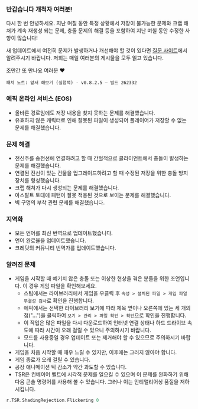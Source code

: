 ### 반갑습니다 개척자 여러분!

다시 한 번 안녕하세요. 지난 며칠 동안 특정 상황에서 저장이 불가능한 문제와 크랩 해쳐가 계속 재생성 되는 문제, 충돌 문제의 해결 등을 포함하여 지난 며칠 동안 수정한 사항이 많습니다!

새 업데이트에서 여전히 문제가 발생하거나 개선해야 할 것이 있다면 [질문 사이트](https://questions.satisfactorygame.com/)에서 알려주시기 바랍니다. 저희는 매일 여러분의 게시물을 모두 읽고 있습니다.

조만간 또 만나요 여러분 ❤️

```
패치 노트: 앞서 해보기 (실험적) - v0.8.2.5 – 빌드 262332
```

### 에픽 온라인 서비스 (EOS)
- 올바른 경로임에도 저장 내용을 찾지 못하는 문제를 해결했습니다.
- 유효하지 않은 캐릭터로 인해 잘못된 파일이 생성되어 플레이어가 저장할 수 없는 문제를 해결했습니다.

### 문제 해결
- 전신주를 송전선에 연결하려고 할 때 간헐적으로 클라이언트에서 충돌이 발생하는 문제를 해결했습니다.
- 연결된 전선이 있는 건물을 업그레이드하려고 할 때 수정된 저장을 위한 충돌 방지 장치를 형성했습니다.
- 크랩 해쳐가 다시 생성되는 문제를 해결했습니다.
- 아스팔트 토대에 패턴이 잘못 적용된 것으로 보이는 문제를 해결했습니다.
- 벽 구멍의 부착 관련 문제를 해결했습니다.

### 지역화
- 모든 언어를 최신 번역으로 업데이트했습니다.
- 언어 완료율을 업데이트했습니다.
- 크레딧의 커뮤니티 번역가를 업데이트했습니다.

### 알려진 문제
- 게임을 시작할 때 예기치 않은 충돌 또는 이상한 현상을 겪은 분들을 위한 조언입니다. 이 경우 게임 파일을 확인해보세요.
  - 스팀에서는 라이브러리에서 게임을 우클릭 후 `속성 > 설치된 파일 > 게임 파일 무결성 검사`로 확인을 진행합니다.
  - 에픽에서는 선택한 라이브러리 보기에 따라 제목 옆이나 오른쪽에 있는 세 개의 점("...")을 클릭하여 `보기 > 관리 > 파일 확인 > 확인`으로 확인을 진행합니다.
  - 이 작업은 많은 파일을 다시 다운로드하여 인터넷 연결 상태나 하드 드라이브 속도에 따라 시간이 오래 걸릴 수 있으니 주의하시기 바랍니다.
  - 모드를 사용중일 경우 업데이트 또는 제거해야 할 수 있으므로 주의하시기 바랍니다.
- 게임을 처음 시작할 때 매우 느릴 수 있지만, 이후에는 그러지 않아야 합니다.
- 게임 종료가 오래 걸릴 수 있습니다.
- 공장 애니메이션 틱 감소가 약간 과도할 수 있습니다.
- TSR은 컨베이어 벨트에 시각적 문제를 일으킬 수 있으며 이 문제를 완화하기 위해 다음 콘솔 명령어를 사용해 볼 수 있습니다. 그러나 이는 안티앨리어싱 품질을 저하시킵니다.
```cpp
r.TSR.ShadingRejection.Flickering 0
```